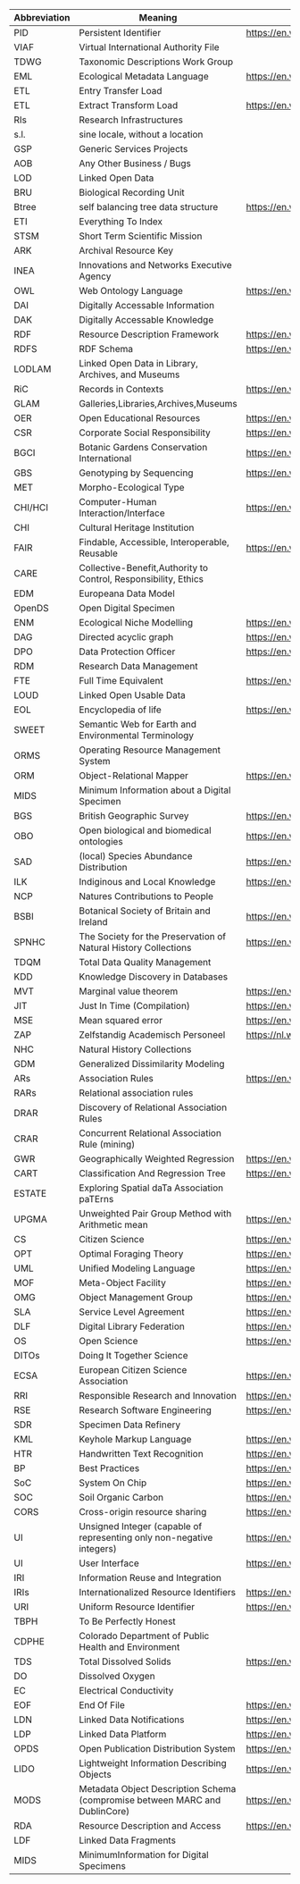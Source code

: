 Abbreviation|Meaning|Wiki_Link|Reference_Link
---|---|---|---
PID|Persistent Identifier|https://en.wikipedia.org/wiki/Persistent_identifier|
VIAF|Virtual International Authority File||
TDWG|Taxonomic Descriptions Work Group||
EML|Ecological Metadata Language|https://en.wikipedia.org/wiki/Ecological_Metadata_Language|
ETL|Entry Transfer Load||
ETL|Extract Transform Load|https://en.wikipedia.org/wiki/Extract,_transform,_load|
RIs|Research Infrastructures||
s.l.|sine locale, without a location||
GSP|Generic Services Projects||
AOB|Any Other Business / Bugs||
LOD|Linked Open Data||
BRU|Biological Recording Unit||
Btree|self balancing tree data structure|https://en.wikipedia.org/wiki/B-tree|
ETI|Everything To Index||
STSM|Short Term Scientific Mission||
ARK|Archival Resource Key||
INEA|Innovations and Networks Executive Agency||[reference](https://ec.europa.eu/inea/en/)
OWL|Web Ontology Language|https://en.wikipedia.org/wiki/Web_Ontology_Language|
DAI|Digitally Accessable Information||
DAK|Digitally Accessable Knowledge||
RDF|Resource Description Framework|https://en.wikipedia.org/wiki/Resource_Description_Framework|
RDFS|RDF Schema|https://en.wikipedia.org/wiki/RDF_Schema|
LODLAM|Linked Open Data in Library, Archives, and Museums||[reference](https://lodlam.net/)
RiC|Records in Contexts|https://en.wikipedia.org/wiki/Records_in_Contexts|[reference](https://www.ica.org/en/egad-ric-conceptual-model)
GLAM|Galleries,Libraries,Archives,Museums||
OER|Open Educational Resources|https://en.wikipedia.org/wiki/Open_educational_resources|[reference](https://unesdoc.unesco.org/ark:/48223/pf0000370936)
CSR|Corporate Social Responsibility|https://en.wikipedia.org/wiki/Corporate_social_responsibility|
BGCI|Botanic Gardens Conservation International|https://en.wikipedia.org/wiki/Botanic_Gardens_Conservation_International|[reference](https://www.bgci.org/)
GBS|Genotyping by Sequencing|https://en.wikipedia.org/wiki/Genotyping_by_sequencing|
MET|Morpho-Ecological Type||
CHI/HCI|Computer-Human Interaction/Interface|https://en.wikipedia.org/wiki/Human%E2%80%93computer_interaction|
CHI|Cultural Heritage Institution||
FAIR|Findable, Accessible, Interoperable, Reusable|https://en.wikipedia.org/wiki/FAIR_data|
CARE|Collective-Benefit,Authority to Control, Responsibility, Ethics||[reference](https://www.gida-global.org/care)
EDM| Europeana Data Model||[reference](https://pro.europeana.eu/resources/standardization-tools/edm-documentation)
OpenDS|Open Digital Specimen||[reference](https://www.researchgate.net/publication/333854988_'openDS'_-_A_New_Standard_for_Digital_Specimens_and_Other_Natural_Science_Digital_Object_Types)
ENM|Ecological Niche Modelling|https://en.wikipedia.org/wiki/Species_distribution_modelling|[reference](https://pdfs.semanticscholar.org/e98a/80aeec9ab38373397aa11109572abbb77ce4.pdf)
DAG|Directed acyclic graph|https://en.wikipedia.org/wiki/Directed_acyclic_graph|[reference](https://cran.r-project.org/web/packages/ggdag/vignettes/intro-to-dags.html)
DPO|Data Protection Officer|https://en.wikipedia.org/wiki/Data_Protection_Officer|[reference](https://edps.europa.eu/data-protection/data-protection/reference-library/data-protection-officer-dpo_en)
RDM|Research Data Management||[reference](https://researchdata.berkeley.edu/)
FTE|Full Time Equivalent|https://en.wikipedia.org/wiki/Full-time_equivalent|
LOUD|Linked Open Usable Data||[reference](https://linked.art/loud/)
EOL|Encyclopedia of life|https://en.wikipedia.org/wiki/Encyclopedia_of_Life|[reference](https://eol.org)
SWEET|Semantic Web for Earth and Environmental Terminology||[reference](https://github.com/ESIPFed/sweet)
ORMS|Operating Resource Management System||[reference](https://tecrada.com/operating-system-resource-management/)
ORM|Object-Relational Mapper|https://en.wikipedia.org/wiki/Object-relational_mapping|
MIDS|Minimum Information about a Digital Specimen||
BGS|British Geographic Survey|https://en.wikipedia.org/wiki/British_Geological_Survey|[reference](https://www.bgs.ac.uk/)
OBO|Open biological and biomedical ontologies|https://en.wikipedia.org/wiki/Open_Biomedical_Ontologies|[reference](http://www.obofoundry.org/)
SAD|(local) Species Abundance Distribution|https://en.wikipedia.org/wiki/Relative_species_abundance|[reference](https://dfzljdn9uc3pi.cloudfront.net/2016/1900/1/The_introduction_of_species_abundance_distribution.pdf)
ILK|Indiginous and Local Knowledge|https://en.wikipedia.org/wiki/Traditional_knowledge|[reference](http://www.unesco.org/new/en/natural-sciences/priority-areas/links/related-information/what-is-local-and-indigenous-knowledge/)
NCP|Natures Contributions to People||[reference](https://ipbes.net/news/natures-contributions-people-ncp-article-ipbes-experts-science)
BSBI|Botanical Society of Britain and Ireland|https://en.wikipedia.org/wiki/Botanical_Society_of_Britain_and_Ireland|[reference](https://bsbi.org/)
SPNHC|The Society for the Preservation of Natural History Collections|https://en.wikipedia.org/wiki/Society_for_the_Preservation_of_Natural_History_Collections|[reference](https://spnhc.org/)
TDQM|Total Data Quality Management||
KDD|Knowledge Discovery in Databases||[reference](https://www.techopedia.com/definition/25827/knowledge-discovery-in-databases-kdd)
MVT|Marginal value theorem|https://en.wikipedia.org/wiki/Marginal_value_theorem|
JIT|Just In Time (Compilation)|https://en.wikipedia.org/wiki/Just-in-time_compilation|[reference](https://www.r-statistics.com/2012/04/speed-up-your-r-code-using-a-just-in-time-jit-compiler/ )
MSE|Mean squared error|https://en.wikipedia.org/wiki/Mean_squared_error|
ZAP|Zelfstandig Academisch Personeel| https://nl.wikipedia.org/wiki/Hoofddocent|
NHC|Natural History Collections||
GDM|Generalized Dissimilarity Modeling||[reference](https://www.onlinelibrary.wiley.com/doi/10.1111/j.1472-4642.2007.00341.x)
ARs|Association Rules|https://en.wikipedia.org/wiki/Association_rule_learning|[reference](https://doi.org/10.1016/j.eswa.2019.01.082)
RARs|Relational association rules||[reference](https://doi.org/10.1016/j.eswa.2019.01.082)
DRAR|Discovery of Relational Association Rules||[reference](https://doi.org/10.1016/j.eswa.2019.01.082)
CRAR|Concurrent Relational Association Rule (mining)||[reference](https://doi.org/10.1016/j.eswa.2019.01.082)
GWR|Geographically Weighted Regression|https://en.wikipedia.org/wiki/Spatial_analysis#Spatial_regression|[reference](http://resources.esri.com/help/9.3/arcgisengine/java/GP_ToolRef/spatial_statistics_tools/geographically_weighted_regression_spatial_statistics_.htm)
CART|Classification And Regression Tree|https://en.wikipedia.org/wiki/Decision_tree_learning|[reference](https://machinelearningmastery.com/classification-and-regression-trees-for-machine-learning/)
ESTATE|Exploring Spatial daTa Association paTErns||[reference](https://www.cs.umb.edu/~ding/papers/ds2010.pdf)
UPGMA|Unweighted Pair Group Method with Arithmetic mean|https://en.wikipedia.org/wiki/UPGMA|
CS|Citizen Science|https://en.wikipedia.org/wiki/Citizen_science|
OPT|Optimal Foraging Theory|https://en.wikipedia.org/wiki/Optimal_foraging_theory|[reference](http://www.tiem.utk.edu/~gross/bioed/bealsmodules/optimal.html)
UML|Unified Modeling Language|https://en.wikipedia.org/wiki/Unified_Modeling_Language|
MOF|Meta-Object Facility|https://en.wikipedia.org/wiki/Meta-Object_Facility|[reference](https://www.omg.org/spec/MOF/)
OMG|Object Management Group|https://en.wikipedia.org/wiki/Object_Management_Group|[reference](https://www.omg.org/)
SLA|Service Level Agreement|https://en.wikipedia.org/wiki/Service-level_agreement|[reference](https://www.cio.com/article/2438284/outsourcing-sla-definitions-and-solutions.html)
DLF| Digital Library Federation|https://en.wikipedia.org/wiki/Digital_Library_Federation|[reference](https://www.diglib.org/)
OS|Open Science|https://en.wikipedia.org/wiki/Open_science|[reference](https://openscience.com/)
DITOs|Doing It Together Science||[reference](http://togetherscience.eu/)
ECSA|European Citizen Science Association|https://en.wikipedia.org/wiki/European_Citizen_Science_Association|[reference](https://ecsa.citizen-science.net/)
RRI|Responsible Research and Innovation|https://en.wikipedia.org/wiki/Responsible_Research_and_Innovation|[reference](https://ec.europa.eu/programmes/horizon2020/en/h2020-section/responsible-research-innovation)
RSE|Research Software Engineering|https://en.wikipedia.org/wiki/Research_software_engineering|[reference](https://society-rse.org/)
SDR|Specimen Data Refinery||[reference](https://doi.org/10.3897/biss.3.37647)
KML|Keyhole Markup Language|https://en.wikipedia.org/wiki/Keyhole_Markup_Language|[reference](https://www.ogc.org/standards/kml/)
HTR|Handwritten Text Recognition|https://en.wikipedia.org/wiki/Handwriting_recognition|
BP|Best Practices|https://en.wikipedia.org/wiki/Best_practice|
SoC|System On Chip|https://en.wikipedia.org/wiki/System_on_a_chip|
SOC|Soil Organic Carbon|https://en.wikipedia.org/wiki/Soil_carbon|
CORS|Cross-origin resource sharing|https://en.wikipedia.org/wiki/Cross-origin_resource_sharing|[reference](https://fetch.spec.whatwg.org/#http-cors-protocol)
UI|Unsigned Integer (capable of representing only non-negative integers)|https://en.wikipedia.org/wiki/Integer_(computer_science)|[reference](https://en.wikipedia.org/wiki/Integer_(computer_science))
UI|User Interface|https://en.wikipedia.org/wiki/User_interface|[reference](https://www.usability.gov/what-and-why/user-interface-design.html )
IRI|Information Reuse and Integration||[reference](http://www.sis.pitt.edu/iri2018/)
IRIs|Internationalized Resource Identifiers|https://en.wikipedia.org/wiki/Internationalized_Resource_Identifier|[reference](https://tools.ietf.org/html/rfc3987)
URI|Uniform Resource Identifier|https://en.wikipedia.org/wiki/Uniform_Resource_Identifier|[reference](https://tools.ietf.org/html/rfc3986)
TBPH|To Be Perfectly Honest||[reference](https://www.cyberdefinitions.com/definitions/TBPH.html)
CDPHE|Colorado Department of Public Health and Environment||[reference](https://www.colorado.gov/cdphe)
TDS|Total Dissolved Solids|https://en.wikipedia.org/wiki/Total_dissolved_solids|
DO|Dissolved Oxygen||[reference](https://www.fondriest.com/environmental-measurements/parameters/water-quality/dissolved-oxygen/)
EC|Electrical Conductivity||[reference](https://www.epa.gov/national-aquatic-resource-surveys/indicators-conductivity)
EOF|End Of File|https://en.wikipedia.org/wiki/End-of-file|[reference](https://www.gnu.org/software/libc/manual/html_mono/libc.html#EOF-and-Errors)
LDN|Linked Data Notifications|https://en.wikipedia.org/wiki/Linked_Data_Notifications|[reference](https://www.w3.org/TR/ldn/)
LDP|Linked Data Platform|https://en.wikipedia.org/wiki/Linked_Data_Platform|[reference](https://www.w3.org/TR/ldp-primer/)
OPDS|Open Publication Distribution System|https://en.wikipedia.org/wiki/Open_Publication_Distribution_System|[reference](http://www.feedbooks.com/api/primer)
LIDO|Lightweight Information Describing Objects|https://en.wikipedia.org/wiki/LIDO|[reference](http://network.icom.museum/cidoc/working-groups/lido/what-is-lido/)
MODS|Metadata Object Description Schema (compromise between MARC and DublinCore)|https://en.wikipedia.org/wiki/Metadata_Object_Description_Schema|[reference](https://www.loc.gov/standards/mods/)
RDA|Resource Description and Access|https://en.wikipedia.org/wiki/Resource_Description_and_Access|
LDF|Linked Data Fragments||[reference](https://linkeddatafragments.org/concept/)
MIDS| MinimumInformation for Digital Specimens||[reference](https://icedig.eu/sites/default/files/deliverable_d3.5_icedig_stateofart_digitisation_of_pinned_insects.pdf)
